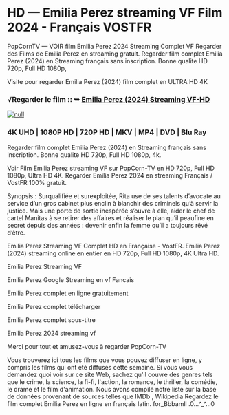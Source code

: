 # HD — Emilia Perez streaming VF Film 2024 - Français VOSTFR

PopCornTV — VOIR film Emilia Perez 2024 Streaming Complet VF Regarder des Films de Emilia Perez en streaming gratuit. Regarder film complet Emilia Perez (2024) en Streaming français sans inscription. Bonne qualite HD 720p, Full HD 1080p,

Visite pour regarder Emilia Perez (2024) film complet en ULTRA HD 4K

### √Regarder le film :: ➥ [Emilia Perez (2024) Streaming VF-HD](https://popcorn-tv.online/fr/movie/974950/emilia-perez)

[![null](https://static.wixstatic.com/media/855a25_043b5abeb4ae4d35ac003198e7fe56ed~mv2.gif)](https://popcorn-tv.online/fr/movie/974950/emilia-perez)

### 4K UHD | 1080P HD | 720P HD | MKV | MP4 | DVD | Blu Ray

Regarder film complet Emilia Perez (2024) en Streaming français sans inscription. Bonne qualite HD 720p, Full HD 1080p, 4k.

Voir Film Emilia Perez streaming VF sur PopCorn-TV en HD 720p, Full HD 1080p, Ultra HD 4K. Regarder Emilia Perez 2024 en streaming Français / VostFR 100% gratuit.

Synopsis : Surqualifiée et surexploitée, Rita use de ses talents d’avocate au service d’un gros cabinet plus enclin à blanchir des criminels qu’à servir la justice. Mais une porte de sortie inespérée s’ouvre à elle, aider le chef de cartel Manitas à se retirer des affaires et réaliser le plan qu’il peaufine en secret depuis des années : devenir enfin la femme qu’il a toujours rêvé d’être.

Emilia Perez Streaming VF Complet HD en Française - VostFR. Emilia Perez (2024) streaming online en entier en HD 720p, Full HD 1080p, 4K Ultra HD.

Emilia Perez Streaming VF

Emilia Perez Google Streaming en vf Fancais

Emilia Perez complet en ligne gratuitement

Emilia Perez complet télécharger

Emilia Perez complet sous-titre

Emilia Perez 2024 streaming vf

Merci pour tout et amusez-vous à regarder PopCorn-TV

Vous trouverez ici tous les films que vous pouvez diffuser en ligne, y compris les films qui ont été diffusés cette semaine. Si vous vous demandez quoi voir sur ce site Web, sachez qu'il couvre des genres tels que le crime, la science, la fi-fi, l'action, la romance, le thriller, la comédie, le drame et le film d'animation.
Nous avons compilé notre liste sur la base de données provenant de sources telles que IMDb , Wikipedia
Regardez le film complet Emilia Perez en ligne en français latin. for_Bbbamll .0...^_^...0
